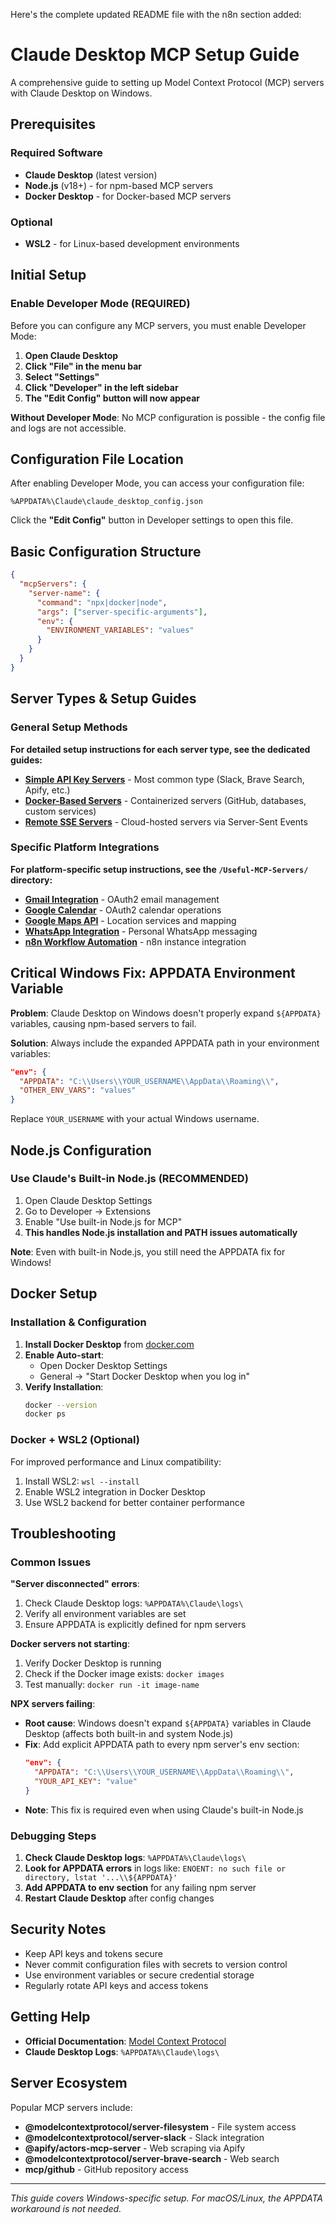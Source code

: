 Here's the complete updated README file with the n8n section added:

# Claude Desktop MCP Setup Guide

A comprehensive guide to setting up Model Context Protocol (MCP) servers with Claude Desktop on Windows.

## Prerequisites

### Required Software
- **Claude Desktop** (latest version)
- **Node.js** (v18+) - for npm-based MCP servers
- **Docker Desktop** - for Docker-based MCP servers

### Optional
- **WSL2** - for Linux-based development environments

## Initial Setup

### Enable Developer Mode (REQUIRED)
Before you can configure any MCP servers, you must enable Developer Mode:

1. **Open Claude Desktop**
2. **Click "File" in the menu bar**
3. **Select "Settings"**
4. **Click "Developer" in the left sidebar**
5. **The "Edit Config" button will now appear**

**Without Developer Mode**: No MCP configuration is possible - the config file and logs are not accessible.

## Configuration File Location

After enabling Developer Mode, you can access your configuration file:
```
%APPDATA%\Claude\claude_desktop_config.json
```

Click the **"Edit Config"** button in Developer settings to open this file.

## Basic Configuration Structure

```json
{
  "mcpServers": {
    "server-name": {
      "command": "npx|docker|node",
      "args": ["server-specific-arguments"],
      "env": {
        "ENVIRONMENT_VARIABLES": "values"
      }
    }
  }
}
```

## Server Types & Setup Guides

### General Setup Methods

**For detailed setup instructions for each server type, see the dedicated guides:**

- **[Simple API Key Servers](SimpleAPIKey-MCP-Setup.md)** - Most common type (Slack, Brave Search, Apify, etc.)
- **[Docker-Based Servers](Docker-MCP-Setup.md)** - Containerized servers (GitHub, databases, custom services)
- **[Remote SSE Servers](RemoteSSE-MCP-Setup.md)** - Cloud-hosted servers via Server-Sent Events

### Specific Platform Integrations

**For platform-specific setup instructions, see the `/Useful-MCP-Servers/` directory:**

- **[Gmail Integration](Useful-MCP-Servers/Gmail-MCP-Setup.md)** - OAuth2 email management
- **[Google Calendar](Useful-MCP-Servers/GoogleCalendar-MCP-Setup.md)** - OAuth2 calendar operations  
- **[Google Maps API](Useful-MCP-Servers/GoogleMaps-MCP-Setup.md)** - Location services and mapping
- **[WhatsApp Integration](Useful-MCP-Servers/WhatsApp-MCP-Setup.md)** - Personal WhatsApp messaging
- **[n8n Workflow Automation](Useful-MCP-Servers/n8n-MCP-Setup.md)** - n8n instance integration

## Critical Windows Fix: APPDATA Environment Variable

**Problem**: Claude Desktop on Windows doesn't properly expand `${APPDATA}` variables, causing npm-based servers to fail.

**Solution**: Always include the expanded APPDATA path in your environment variables:

```json
"env": {
  "APPDATA": "C:\\Users\\YOUR_USERNAME\\AppData\\Roaming\\",
  "OTHER_ENV_VARS": "values"
}
```

Replace `YOUR_USERNAME` with your actual Windows username.

## Node.js Configuration

### Use Claude's Built-in Node.js (RECOMMENDED)
1. Open Claude Desktop Settings
2. Go to Developer → Extensions  
3. Enable "Use built-in Node.js for MCP"
4. **This handles Node.js installation and PATH issues automatically**

**Note**: Even with built-in Node.js, you still need the APPDATA fix for Windows!

## Docker Setup

### Installation & Configuration
1. **Install Docker Desktop** from [docker.com](https://docker.com)
2. **Enable Auto-start**:
   - Open Docker Desktop Settings
   - General → "Start Docker Desktop when you log in"
3. **Verify Installation**:
   ```bash
   docker --version
   docker ps
   ```

### Docker + WSL2 (Optional)
For improved performance and Linux compatibility:
1. Install WSL2: `wsl --install`
2. Enable WSL2 integration in Docker Desktop
3. Use WSL2 backend for better container performance

## Troubleshooting

### Common Issues

**"Server disconnected" errors**:
1. Check Claude Desktop logs: `%APPDATA%\Claude\logs\`
2. Verify all environment variables are set
3. Ensure APPDATA is explicitly defined for npm servers

**Docker servers not starting**:
1. Verify Docker Desktop is running
2. Check if the Docker image exists: `docker images`
3. Test manually: `docker run -it image-name`

**NPX servers failing**:
- **Root cause**: Windows doesn't expand `${APPDATA}` variables in Claude Desktop (affects both built-in and system Node.js)
- **Fix**: Add explicit APPDATA path to every npm server's env section:
  ```json
  "env": {
    "APPDATA": "C:\\Users\\YOUR_USERNAME\\AppData\\Roaming\\",
    "YOUR_API_KEY": "value"
  }
  ```
- **Note**: This fix is required even when using Claude's built-in Node.js

### Debugging Steps

1. **Check Claude Desktop logs**: `%APPDATA%\Claude\logs\`
2. **Look for APPDATA errors** in logs like: `ENOENT: no such file or directory, lstat '...\\${APPDATA}'`
3. **Add APPDATA to env section** for any failing npm server
4. **Restart Claude Desktop** after config changes

## Security Notes

- Keep API keys and tokens secure
- Never commit configuration files with secrets to version control
- Use environment variables or secure credential storage
- Regularly rotate API keys and access tokens

## Getting Help

- **Official Documentation**: [Model Context Protocol](https://modelcontextprotocol.io)
- **Claude Desktop Logs**: `%APPDATA%\Claude\logs\`

## Server Ecosystem

Popular MCP servers include:
- **@modelcontextprotocol/server-filesystem** - File system access
- **@modelcontextprotocol/server-slack** - Slack integration
- **@apify/actors-mcp-server** - Web scraping via Apify
- **@modelcontextprotocol/server-brave-search** - Web search
- **mcp/github** - GitHub repository access

---

*This guide covers Windows-specific setup. For macOS/Linux, the APPDATA workaround is not needed.*